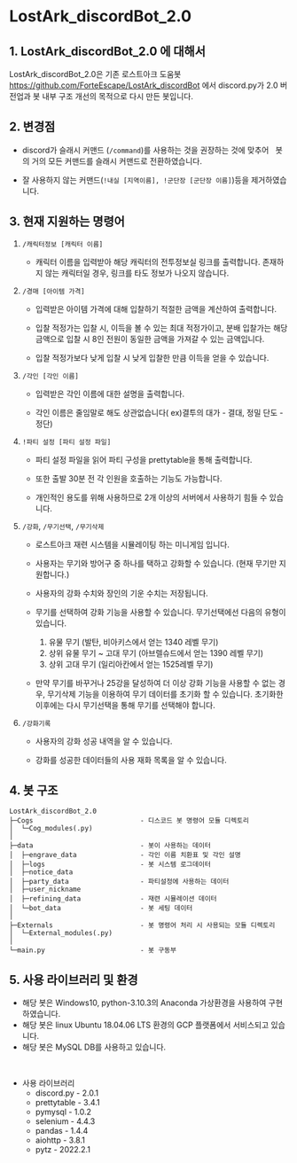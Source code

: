 # LostArk_discordBot_2.0

## 1. LostArk_discordBot_2.0 에 대해서
LostArk_discordBot_2.0은 기존 로스트아크 도움봇 https://github.com/ForteEscape/LostArk_discordBot 
에서 discord.py가 2.0 버전업과 봇 내부 구조 개선의 목적으로 다시 만든 봇입니다.

## 2. 변경점
- discord가 슬래시 커맨드 (```/command```)를 사용하는 것을 권장하는 것에 맞추어&nbsp;&nbsp; 봇의 거의 모든 커맨드를 슬래시 커맨드로 전환하였습니다.


- 잘 사용하지 않는 커맨드(```!내실 [지역이름], !군단장 [군단장 이름]```)등을 제거하였습니다.


## 3. 현재 지원하는 명령어

1. ```/캐릭터정보 [캐릭터 이름]```
     - 캐릭터 이름을 입력받아 해당 캐릭터의 전투정보실 링크를 출력합니다. 존재하지 않는 캐릭터일 경우, 링크를 타도 정보가 나오지 않습니다.


2. ```/경매 [아이템 가격]```
    - 입력받은 아이템 가격에 대해 입찰하기 적절한 금액을 계산하여 출력합니다.

    - 입찰 적정가는 입찰 시, 이득을 볼 수 있는 최대 적정가이고, 분배 입찰가는 해당 금액으로 입찰 시 8인 전원이 동일한 금액을 가져갈 수 있는 금액입니다.

    - 입찰 적정가보다 낮게 입찰 시 낮게 입찰한 만큼 이득을 얻을 수 있습니다.

    
3. ```/각인 [각인 이름]```
    - 입력받은 각인 이름에 대한 설명을 출력합니다.

    - 각인 이름은 줄임말로 해도 상관없습니다( ex)결투의 대가 - 결대, 정밀 단도 - 정단)


4. ```!파티 설정 [파티 설정 파일]```
    - 파티 설정 파일을 읽어 파티 구성을 prettytable을 통해 출력합니다.

    - 또한 출발 30분 전 각 인원을 호출하는 기능도 가능합니다.

    - 개인적인 용도를 위해 사용하므로 2개 이상의 서버에서 사용하기 힘들 수 있습니다.


5. ```/강화```, ```/무기선택```, ```/무기삭제```
    - 로스트아크 재련 시스템을 시뮬레이팅 하는 미니게임 입니다.

    - 사용자는 무기와 방어구 중 하나를 택하고 강화할 수 있습니다. (현재 무기만 지원합니다.)

    - 사용자의 강화 수치와 장인의 기운 수치는 저장됩니다.

    - 무기를 선택하여 강화 기능을 사용할 수 있습니다. 무기선택에선 다음의 유형이 있습니다.
      1. 유물 무기 (발탄, 비아키스에서 얻는 1340 레벨 무기)
      2. 상위 유물 무기 ~ 고대 무기 (아브렐슈드에서 얻는 1390 레벨 무기)
      3. 상위 고대 무기 (일리아칸에서 얻는 1525레벨 무기)
    
    - 만약 무기를 바꾸거나 25강을 달성하여 더 이상 강화 기능을 사용할 수 없는 경우, 무기삭제 기능을 이용하여
   무기 데이터를 초기화 할 수 있습니다. 초기화한 이후에는 다시 무기선택을 통해 무기를 선택해야 합니다.


6. ```/강화기록```
    - 사용자의 강화 성공 내역을 알 수 있습니다.

    - 강화를 성공한 데이터들의 사용 재화 목록을 알 수 있습니다.

## 4. 봇 구조
```buildoutcfg
LostArk_discordBot_2.0
├─Cogs                           - 디스코드 봇 명령어 모듈 디렉토리
│  └─Cog_modules(.py)
│
├─data                           - 봇이 사용하는 데이터
│  ├─engrave_data                - 각인 이름 치환표 및 각인 설명
│  ├─logs                        - 봇 시스템 로그데이터
│  ├─notice_data
│  ├─party_data                  - 파티설정에 사용하는 데이터
│  ├─user_nickname
│  ├─refining_data               - 재련 시뮬레이션 데이터
│  └─bot_data                    - 봇 세팅 데이터
│
├─Externals                      - 봇 명령어 처리 시 사용되는 모듈 디렉토리
│  └─External_modules(.py)
│
└─main.py                        - 봇 구동부

```

## 5. 사용 라이브러리 및 환경

- 해당 봇은 Windows10, python-3.10.3의 Anaconda 가상환경을 사용하여 구현하였습니다.
- 해당 봇은 linux Ubuntu 18.04.06 LTS 환경의 GCP 플랫폼에서 서비스되고 있습니다.
- 해당 봇은 MySQL DB를 사용하고 있습니다.

<br>

- 사용 라이브러리
  - discord.py -  2.0.1
  - prettytable - 3.4.1
  - pymysql - 1.0.2
  - selenium - 4.4.3
  - pandas - 1.4.4
  - aiohttp - 3.8.1
  - pytz - 2022.2.1